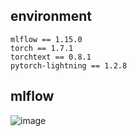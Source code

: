 ## environment
```
mlflow == 1.15.0
torch == 1.7.1
torchtext == 0.8.1
pytorch-lightning == 1.2.8
```


## mlflow
![image](https://user-images.githubusercontent.com/46675408/120097868-c5db1f00-c16d-11eb-91fa-41763c01a640.png)
